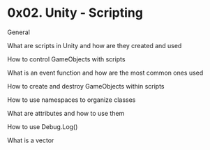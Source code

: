 # 0x02. Unity - Scripting

General

What are scripts in Unity and how are they created and used

How to control GameObjects with scripts

What is an event function and how are the most common ones used

How to create and destroy GameObjects within scripts

How to use namespaces to organize classes

What are attributes and how to use them

How to use Debug.Log()

What is a vector